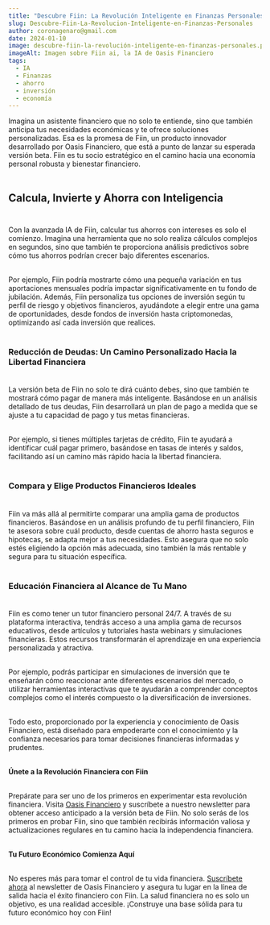 ```yaml
---
title: "Descubre Fiin: La Revolución Inteligente en Finanzas Personales"
slug: Descubre-Fiin-La-Revolucion-Inteligente-en-Finanzas-Personales
author: coronagenaro@gmail.com
date: 2024-01-10
image: descubre-fiin-la-revolución-inteligente-en-finanzas-personales.png
imageAlt: Imagen sobre Fiin ai, la IA de Oasis Financiero
tags:
  - IA
  - Finanzas
  - ahorro
  - inversión
  - economía
---
```

Imagina un asistente financiero que no solo te entiende, sino que también anticipa tus necesidades económicas y te ofrece soluciones personalizadas. Esa es la promesa de Fiin, un producto innovador desarrollado por Oasis Financiero, que está a punto de lanzar su esperada versión beta. Fiin es tu socio estratégico en el camino hacia una economía personal robusta y bienestar financiero.<br/><br/>

## **Calcula, Invierte y Ahorra con Inteligencia**<br/><br/>

Con la avanzada IA de Fiin, calcular tus ahorros con intereses es solo el comienzo. Imagina una herramienta que no solo realiza cálculos complejos en segundos, sino que también te proporciona análisis predictivos sobre cómo tus ahorros podrían crecer bajo diferentes escenarios. <br/><br/>

Por ejemplo, Fiin podría mostrarte cómo una pequeña variación en tus aportaciones mensuales podría impactar significativamente en tu fondo de jubilación. Además, Fiin personaliza tus opciones de inversión según tu perfil de riesgo y objetivos financieros, ayudándote a elegir entre una gama de oportunidades, desde fondos de inversión hasta criptomonedas, optimizando así cada inversión que realices.<br/><br/>

### **Reducción de Deudas: Un Camino Personalizado Hacia la Libertad Financiera**<br/><br/>

La versión beta de Fiin no solo te dirá cuánto debes, sino que también te mostrará cómo pagar de manera más inteligente. Basándose en un análisis detallado de tus deudas, Fiin desarrollará un plan de pago a medida que se ajuste a tu capacidad de pago y tus metas financieras. <br/><br/>

Por ejemplo, si tienes múltiples tarjetas de crédito, Fiin te ayudará a identificar cuál pagar primero, basándose en tasas de interés y saldos, facilitando así un camino más rápido hacia la libertad financiera.<br/><br/>

### **Compara y Elige Productos Financieros Ideales**<br/><br/>

Fiin va más allá al permitirte comparar una amplia gama de productos financieros. Basándose en un análisis profundo de tu perfil financiero, Fiin te asesora sobre cuál producto, desde cuentas de ahorro hasta seguros e hipotecas, se adapta mejor a tus necesidades. Esto asegura que no solo estés eligiendo la opción más adecuada, sino también la más rentable y segura para tu situación específica.<br/><br/>

### **Educación Financiera al Alcance de Tu Mano**<br/><br/>

Fiin es como tener un tutor financiero personal 24/7. A través de su plataforma interactiva, tendrás acceso a una amplia gama de recursos educativos, desde artículos y tutoriales hasta webinars y simulaciones financieras. Estos recursos transformarán el aprendizaje en una experiencia personalizada y atractiva. <br/><br/>

Por ejemplo, podrás participar en simulaciones de inversión que te enseñarán cómo reaccionar ante diferentes escenarios del mercado, o utilizar herramientas interactivas que te ayudarán a comprender conceptos complejos como el interés compuesto o la diversificación de inversiones. <br/><br/>

Todo esto, proporcionado por la experiencia y conocimiento de Oasis Financiero, está diseñado para empoderarte con el conocimiento y la confianza necesarios para tomar decisiones financieras informadas y prudentes.<br/><br/>

**Únete a la Revolución Financiera con Fiin**<br/><br/>

Prepárate para ser uno de los primeros en experimentar esta revolución financiera. Visita [Oasis Financiero](https://oasisfinanciero.com/) y suscríbete a nuestro newsletter para obtener acceso anticipado a la versión beta de Fiin. No solo serás de los primeros en probar Fiin, sino que también recibirás información valiosa y actualizaciones regulares en tu camino hacia la independencia financiera.<br/><br/>

**Tu Futuro Económico Comienza Aquí**<br/><br/>

No esperes más para tomar el control de tu vida financiera. [Suscríbete ahora](<>) al newsletter de Oasis Financiero y asegura tu lugar en la línea de salida hacia el éxito financiero con Fiin. La salud financiera no es solo un objetivo, es una realidad accesible. ¡Construye una base sólida para tu futuro económico hoy con Fiin!<br/><br/>

<!--EndFragment-->